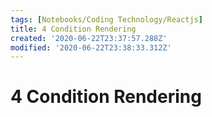 ```yaml
---
tags: [Notebooks/Coding Technology/Reactjs]
title: 4 Condition Rendering
created: '2020-06-22T23:37:57.288Z'
modified: '2020-06-22T23:38:33.312Z'
---
```


# 4 Condition Rendering

